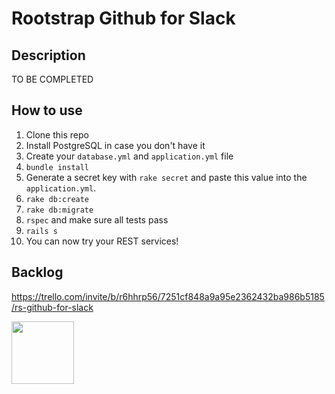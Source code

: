 # Rootstrap Github for Slack

## Description
TO BE COMPLETED

## How to use

1. Clone this repo
2. Install PostgreSQL in case you don't have it
3. Create your `database.yml` and `application.yml` file
4. `bundle install`
5. Generate a secret key with `rake secret` and paste this value into the `application.yml`.
6. `rake db:create`
7. `rake db:migrate`
8. `rspec` and make sure all tests pass
9. `rails s`
10. You can now try your REST services!

## Backlog

https://trello.com/invite/b/r6hhrp56/7251cf848a9a95e2362432ba986b5185/rs-github-for-slack


[<img src="https://s3-us-west-1.amazonaws.com/rootstrap.com/img/rs.png" width="100"/>](http://www.rootstrap.com)
